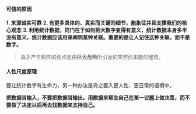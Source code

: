 #### 可信的原因

**1. 来源诚实可靠**
**2. 有更多具体的、真实而关键的细节，能象征并且支撑我们的核心观念**
**3. 利用统计数据，窍门在于如何把大数字变得有意义，统计数据本身多半没有意义，统计数据应该用来阐明某种关联。重要的是让人记住这种关联，而不是数字。**

> 真正产生黏性的观点是由**巨大危险**所引发的突然而本能的醒悟。

#### 人性尺度原理

要让统计数字有生命力，另一种办法是将之置入更人性、更日常的语境中。

**把数据当输入，不要把数据当输出。用数据来帮助自己在某一议题上做决策，而不要做了决定以后再去找数据来支持自己。**




